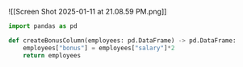 ![[Screen Shot 2025-01-11 at 21.08.59 PM.png]]

```Python
import pandas as pd

def createBonusColumn(employees: pd.DataFrame) -> pd.DataFrame:
    employees["bonus"] = employees["salary"]*2
    return employees
```
